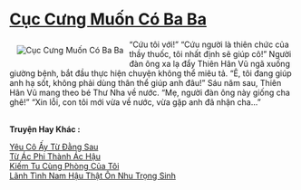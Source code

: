 <a href="https://utruyen.com/cuc-cung-muon-co-ba-ba/24933/" title="Cục Cưng Muốn Có Ba Ba"><h1>Cục Cưng Muốn Có Ba Ba</h1></a><div style="display:table"><img align="right" style="float: left; padding: 10px;" src="https://utruyen.com/images/story/200x260/cuc-cung-muon-co-ba-ba.jpg" alt="Cục Cưng Muốn Có Ba Ba"> “Cứu tôi với!” “Cứu người là thiên chức của thầy thuốc, tôi nhất định sẽ giúp cô!” Người đàn ông xa lạ đẩy Thiên Hân Vũ ngã xuống giường bệnh, bắt đầu thực hiện chuyện không thể miêu tả. “Ê, tôi đang giúp anh hạ sốt, không phải dùng thân thể giúp anh đâu!” Sáu năm sau, Thiên Hân Vũ mang theo bé Thư Nha về nước. “Mẹ, người đàn ông này giống cha ghê!” “Xin lỗi, con tôi mới vừa về nước, vừa gặp anh đã nhận cha...”</div><p><br><b>Truyện Hay Khác :</b></p><a href="https://utruyen.com/yeu-co-ay-tu-dang-sau/24934/" alt="Yêu Cô Ấy Từ Đằng Sau">Yêu Cô Ấy Từ Đằng Sau</a><br/><a href="https://github.com/mlquan/truyenhay/tree/master/truyenhay/22330/" alt="Từ Ác Phi Thành Ác Hậu">Từ Ác Phi Thành Ác Hậu</a><br/><a href="https://github.com/quanluxury/ngontinh_sac/tree/master/truyenhay/18555/" alt="Kiếm Tu Cùng Phòng Của Tôi">Kiếm Tu Cùng Phòng Của Tôi</a><br/><a href="https://github.com/quanluxury/dammy/tree/master/truyenhay/24740/" alt="Lãnh Tình Nam Hậu Thật Ôn Nhu Trọng Sinh">Lãnh Tình Nam Hậu Thật Ôn Nhu Trọng Sinh</a><br/>